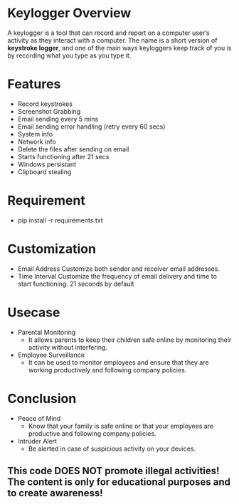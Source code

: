 # Keylogger Overview
A keylogger is a tool that can record and report on a computer user’s activity as they interact with a computer. The name is a short version of **keystroke logger**, and one of the main ways keyloggers keep track of you is by recording what you type as you type it.

# Features
* Record keystrokes
* Screenshot Grabbing
* Email sending every 5 mins
* Email sending error handling (retry every 60 secs)
* System info 
* Network info
* Delete the files after sending on email
* Starts functioning after 21 secs
* Windows persistant
* Clipboard stealing
# Requirement
+ pip install -r requirements.txt

# Customization
* Email Address
  Customize both sender and receiver email addresses.
* Time Interval
  Customize the frequency of email delivery and time to start functioning.
  21 seconds by default

# Usecase
* Parental Monitoring
  - It allows parents to keep their children safe online by monitoring their activity without interfering.
* Employee Surveillance
  - It can be used to monitor employees and ensure that they are working productively and following company policies.

# Conclusion
* Peace of Mind
  - Know that your family is safe online or that your employees are productive and following company policies.
* Intruder Alert
  - Be alerted in case of suspicious activity on your devices.
## This code DOES NOT promote illegal activities! The content is only for educational purposes and to create awareness!

